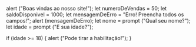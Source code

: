 alert ("Boas vindas ao nosso site!");
let numeroDeVendas = 50;
let saldoDisponivel = 1000;
let mensagemDeErro = "Erro! Preencha todos os campos!";
alert (mensagemDeErro);
let nome = prompt ("Qual seu nome?");
let idade = prompt ("E sua idade?");

if (idade >= 18) {
    alert ("Pode tirar a habilitação!");
}
